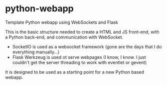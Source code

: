 # python-webapp
Template Python webapp using WebSockets and Flask

This is the basic structure needed to create a HTML and JS front-end, with a Python back-end, and communication with WebSocket.
- SocketIO is used as a websocket framework (gone are the days that I do everything manually...)
- Flask Werkzeug is used ot serve webpages (I know, I know. I just couldn't get the server threading to work with eventlet or gevent)

It is designed to be used as a starting point for a new Python based webapp.
